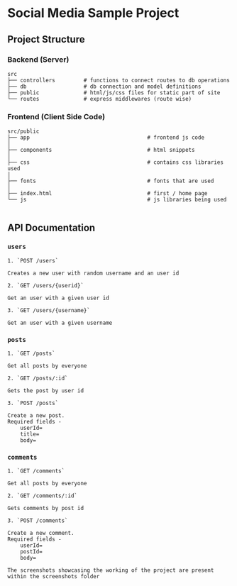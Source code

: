 # Social Media Sample Project


## Project Structure

### Backend (Server)
```
src
├── controllers         # functions to connect routes to db operations
├── db                  # db connection and model definitions
├── public              # html/js/css files for static part of site
└── routes              # express middlewares (route wise)
```

### Frontend (Client Side Code)

```shell
src/public
├── app                                     # frontend js code
│  
├── components                              # html snippets
│   
├── css                                     # contains css libraries used
│   
├── fonts                                   # fonts that are used
│   
├── index.html                              # first / home page
└── js                                      # js libraries being used
    

```

## API Documentation 

### `users` 
```
1. `POST /users` 

Creates a new user with random username and an user id

2. `GET /users/{userid}`

Get an user with a given user id

3. `GET /users/{username}`

Get an user with a given username
```

### `posts` 
```
1. `GET /posts` 

Get all posts by everyone 

2. `GET /posts/:id`

Gets the post by user id 

3. `POST /posts` 

Create a new post. 
Required fields - 
    userId=
    title=
    body=
```

### `comments` 
```
1. `GET /comments` 

Get all posts by everyone 

2. `GET /comments/:id`

Gets comments by post id 

3. `POST /comments` 

Create a new comment. 
Required fields - 
    userId=
    postId=
    body=
```



`The screenshots showcasing the working of the project are present within the screenshots folder`